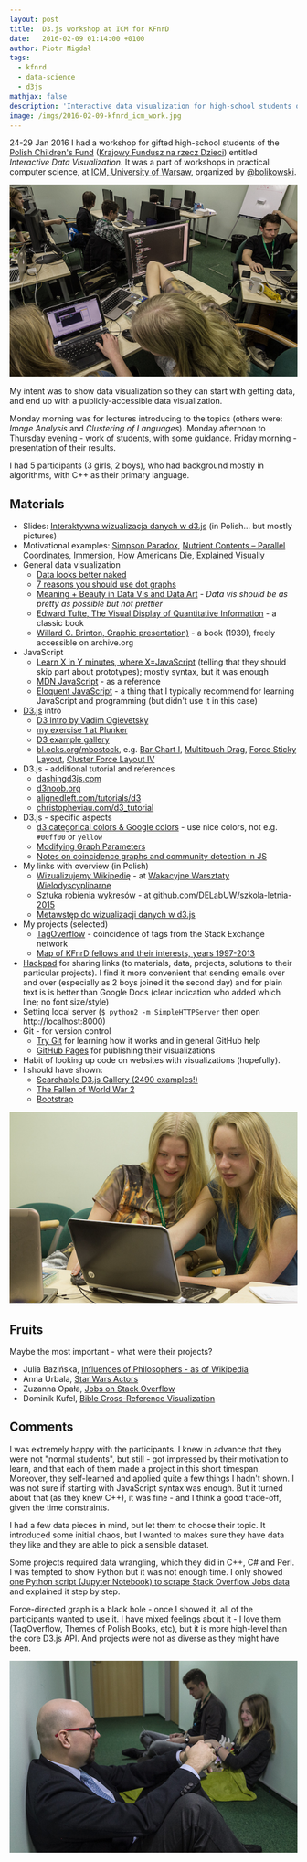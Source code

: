 ```yaml
---
layout: post
title:  D3.js workshop at ICM for KFnrD
date:   2016-02-09 01:14:00 +0100
author: Piotr Migdał
tags:
  - kfnrd
  - data-science
  - d3js
mathjax: false
description: 'Interactive data visualization for high-school students of KFnrD (24-29 Jan 2016) - materials, results.'
image: /imgs/2016-02-09-kfnrd_icm_work.jpg
---
```


24-29 Jan 2016 I had a workshop for gifted high-school students of the [Polish Children's Fund](https://en.wikipedia.org/wiki/Polish_Children%27s_Fund) ([Krajowy Fundusz na rzecz Dzieci](http://fundusz.org/)) entitled *Interactive Data Visualization*. It was a part of workshops in practical computer science, at [ICM, University of Warsaw](http://www.icm.edu.pl/web/guest), organized by [@bolikowski](https://twitter.com/bolikowski).

![Students working in a lab](/imgs/2016-02-09-kfnrd_icm_work.jpg)

My intent was to show data visualization so they can start with getting data, and end up with a publicly-accessible data visualization.

Monday morning was for lectures introducing to the topics (others were: *Image Analysis* and *Clustering of Languages*). Monday afternoon to Thursday evening - work of students, with some guidance. Friday morning - presentation of their results.

I had 5 participants (3 girls, 2 boys), who had background mostly in algorithms, with C++ as their primary language.

## Materials

* Slides: [Interaktywna wizualizacja danych w d3.js](https://speakerdeck.com/pmigdal/interaktywna-wizualizacja-danych-w-d3-dot-js) (in Polish... but mostly pictures)
* Motivational examples: [Simpson Paradox](http://vudlab.com/simpsons/), [Nutrient Contents – Parallel Coordinates](http://exposedata.com/parallel/), [Immersion](https://immersion.media.mit.edu/demo), [How Americans Die](http://www.bloomberg.com/dataview/2014-04-17/how-americans-die.html), [Explained Visually](http://setosa.io/ev/)
* General data visualization
  * [Data looks better naked](http://darkhorseanalytics.com/blog/data-looks-better-naked)
  * [7 reasons you should use dot graphs](http://www.maartenlambrechts.be/to-the-point-7-reasons-you-should-use-dot-graphs)
  * [Meaning + Beauty in Data Vis and Data Art](http://lisacharlotterost.github.io/2015/12/19/Meaning-and-Beauty-in-Data-Vis/) - *Data vis should be as pretty as possible but not prettier*
  * [Edward Tufte, The Visual Display of Quantitative Information](http://www.edwardtufte.com/tufte/books_vdqi) - a classic book
  * [Willard C. Brinton, Graphic presentation)](https://archive.org/stream/graphicpresentat00brinrich#page/n0/mode/thumb) - a book (1939), freely accessible on archive.org
* JavaScript
  * [Learn X in Y minutes, where X=JavaScript](https://learnxinyminutes.com/docs/javascript/) (telling that they should skip part about prototypes); mostly syntax, but it was enough
  * [MDN JavaScript](https://developer.mozilla.org/en-US/docs/Web/JavaScript) - as a reference
  * [Eloquent JavaScript](http://eloquentjavascript.net/) - a thing that I typically recommend for learning JavaScript and programming (but didn't use it in this case)
* [D3.js](https://d3js.org/) intro
  * [D3 Intro by Vadim Ogievetsky](http://vadim.ogievetsky.com/IntroD3/)
  * [my exercise 1 at Plunker](http://plnkr.co/edit/mt0Ubc?p=preview)
  * [D3 example gallery](https://github.com/mbostock/d3/wiki/Gallery)
  * [bl.ocks.org/mbostock](http://bl.ocks.org/mbostock), e.g. [Bar Chart I](http://bl.ocks.org/mbostock/7322386), [Multitouch Drag](http://bl.ocks.org/mbostock/9631744), [Force Sticky Layout](http://bl.ocks.org/mbostock/3750558), [Cluster Force Layout IV](http://bl.ocks.org/mbostock/7882658)
* D3.js - additional tutorial and references
  * [dashingd3js.com](http://dashingd3js.com/)
  * [d3noob.org](http://www.d3noob.org/)
  * [alignedleft.com/tutorials/d3](http://alignedleft.com/tutorials/d3/)
  * [christopheviau.com/d3_tutorial](http://christopheviau.com/d3_tutorial/)
* D3.js - specific aspects
  * [d3 categorical colors & Google colors](http://bl.ocks.org/aaizemberg/78bd3dade9593896a59d) - use nice colors, not e.g. `#00ff00` or `yellow`
  * [Modifying Graph Parameters](http://dhs.stanford.edu/dh/networks/)
  * [Notes on coincidence graphs and community detection in JS](https://github.com/stared/tagoverflow#methods-and-tricks)
* My links with overview (in Polish)
  * [Wizualizujemy Wikipedię](http://warsztatywww.wikidot.com/www10:wizualizujemy-wikipedie) - at [Wakacyjne Warsztaty Wielodyscyplinarne](http://warsztatywww.wikidot.com/en:indie-camp-for-hs-geeks)
  * [Sztuka robienia wykresów](https://github.com/DELabUW/szkola-letnia-2015/blob/master/zajecia/deser_sztuka_robienia_wykresow.ipynb) - at [github.com/DELabUW/szkola-letnia-2015](https://github.com/DELabUW/szkola-letnia-2015)
  * [Metawstęp do wizualizacji danych w d3.js](http://smarterpoland.pl/index.php/2014/06/metawstep-do-wizualizacji-danych-w-d3-js/)
* My projects (selected)
  * [TagOverflow](http://p.migdal.pl/tagoverflow/) - coincidence of tags from the Stack Exchange network
  * [Map of KFnrD fellows and their interests, years 1997-2013](http://p.migdal.pl/kfnrd_viz/mapa.html)
* [Hackpad](https://hackpad.com/) for sharing links (to materials, data, projects, solutions to their particular projects). I find it more convenient that sending emails over and over (especially as 2 boys joined it the second day) and for plain text is is better than Google Docs (clear indication who added which line; no font size/style)
* Setting local server (`$ python2 -m SimpleHTTPServer` then open http://localhost:8000)
* Git - for version control
  * [Try Git](https://try.github.io/) for learning how it works and in general GitHub help
  * [GitHub Pages](https://pages.github.com/) for publishing their visualizations
* Habit of looking up code on websites with visualizations (hopefully).
* I should have shown:
  * [Searchable D3.js Gallery (2490 examples!)](http://christopheviau.com/d3list/gallery.html)
  * [The Fallen of World War 2](http://www.fallen.io/ww2/)
  * [Bootstrap](http://getbootstrap.com/)

![Women can code better](/imgs/2016-02-09-kfnrd_icm_girls.jpg)

## Fruits

Maybe the most important - what were their projects?

* Julia Bazińska, [Influences of Philosophers - as of Wikipedia ](http://lamyiowce.github.io/philosophers-wiki/)
* Anna Urbala, [Star Wars Actors](http://floydwarshall.github.io/star_wars_actors/)
* Zuzanna Opała, [Jobs on Stack Overflow](https://zuuja.github.io/Jobs-on-Stack-Visualisation/)
* Dominik Kufel, [Bible Cross-Reference Visualization](https://dom98.github.io/Bible-Books-interconnections-visualization-using-d3.js/)


## Comments

I was extremely happy with the participants. I knew in advance that they were not "normal students", but still - got impressed by their motivation to learn, and that each of them made a project in this short timespan.
Moreover, they self-learned and applied quite a few things I hadn't shown.
I was not sure if starting with JavaScript syntax was enough. But it turned about that (as they knew C++), it was fine - and I think a good trade-off, given the time constraints.

I had a few data pieces in mind, but let them to choose their topic. It introduced some initial chaos, but I wanted to makes sure they have data they like and they are able to pick a sensible dataset.

Some projects required data wrangling, which they did in C++, C# and Perl. I was tempted to show Python but it was not enough time. I only showed [one Python script (Jupyter Notebook) to scrape Stack Overflow Jobs data](https://github.com/stared/Jobs-on-Stack-Visualisation/blob/master/careers%20data%20downloading.ipynb) and explained it step by step.

Force-directed graph is a black hole - once I showed it, all of the participants wanted to use it.
I have mixed feelings about it - I love them (TagOverflow, Themes of Polish Books, etc), but it is more high-level than the core D3.js API. And projects were not as diverse as they might have been.

![Informal talks in the corridor](/imgs/2016-02-09-kfnrd_icm_floor.jpg)
